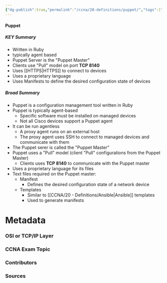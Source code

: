 ```yaml
---
{"dg-publish":true,"permalink":"/ccna/20-definitions/puppet/","tags":["defs_ccna"],"created":"2023-11-05T10:55:11.000-08:00","updated":"2023-11-08T14:53:13.000-08:00"}
---
```


#### Puppet

##### KEY Summary
- Written in Ruby
- typically agent based
- Puppet Server is the "Puppet Master"
- Clients use "Pull" model on port **TCP 8140**
- Uses [[HTTPS\|HTTPS]] to connect to devices
- Uses a proprietary language
- Uses Manifests to define the desired configuration state of devices

##### Broad Summary
- Puppet is a configuration management tool written in Ruby
- Puppet is typically agent-based
	- Specific software must be installed on managed devices
	- Not all Cisco devices support a Puppet agent
- It can be run agentless
	- A proxy agent runs on an external host
	- The proxy agent uses SSH to connect to managed devices and communicate with them
- The Puppet serer is called the "Puppet Master"
- Puppet uses a "Pull" model (client "Pull" configurations from the Puppet Master)
	- Clients uses **TCP 8140** to communicate with the Puppet master
- Uses a proprietary language for its files
- Text files required on the Puppet master:
	- Manifest
		- Defines the desired configuration state of a network device
	- Templates
		- Similar to [[CCNA/20 - Definitions/Ansible\|Ansible]] templates
		- Used to generate manifests





# Metadata
### OSI or TCP/IP Layer

### CCNA Exam Topic

### Contributors

### Sources

